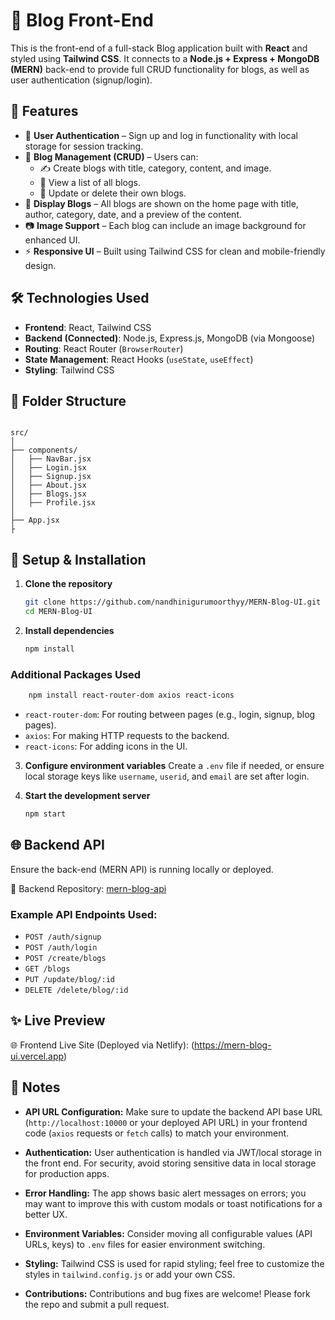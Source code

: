 # 📝 Blog Front-End

This is the front-end of a full-stack Blog application built with **React** and styled using **Tailwind CSS**. It connects to a **Node.js + Express + MongoDB (MERN)** back-end to provide full CRUD functionality for blogs, as well as user authentication (signup/login).

## 🚀 Features

- 🔐 **User Authentication** – Sign up and log in functionality with local storage for session tracking.
- 📰 **Blog Management (CRUD)** – Users can:
  - ✍️ Create blogs with title, category, content, and image.
  - 🧾 View a list of all blogs.
  - 🔧 Update or delete their own blogs.
- 📅 **Display Blogs** – All blogs are shown on the home page with title, author, category, date, and a preview of the content.
- 📷 **Image Support** – Each blog can include an image background for enhanced UI.
- ⚡ **Responsive UI** – Built using Tailwind CSS for clean and mobile-friendly design.

## 🛠️ Technologies Used

- **Frontend**: React, Tailwind CSS
- **Backend (Connected)**: Node.js, Express.js, MongoDB (via Mongoose)
- **Routing**: React Router (`BrowserRouter`)
- **State Management**: React Hooks (`useState`, `useEffect`)
- **Styling**: Tailwind CSS

## 📁 Folder Structure

```

src/
│
├── components/
│   ├── NavBar.jsx
│   ├── Login.jsx
│   ├── Signup.jsx
│   ├── About.jsx
│   ├── Blogs.jsx
│   ├── Profile.jsx
│
├── App.jsx
├

````

## 🔧 Setup & Installation

1. **Clone the repository**
   ```bash
   git clone https://github.com/nandhinigurumoorthyy/MERN-Blog-UI.git
   cd MERN-Blog-UI
    ```
2. **Install dependencies**

   ```bash
   npm install
    ```

### Additional Packages Used

```bash
    npm install react-router-dom axios react-icons
   ```

* `react-router-dom`: For routing between pages (e.g., login, signup, blog pages).
* `axios`: For making HTTP requests to the backend.
* `react-icons`: For adding icons in the UI.

3. **Configure environment variables**
   Create a `.env` file if needed, or ensure local storage keys like `username`, `userid`, and `email` are set after login.

4. **Start the development server**

   ```bash
   npm start
   ```

## 🌐 Backend API

Ensure the back-end (MERN API) is running locally or deployed.

🔗 Backend Repository: [mern-blog-api](https://github.com/nandhinigurumoorthyy/MERN-Blog-Server.git)


### Example API Endpoints Used:

* `POST /auth/signup`
* `POST /auth/login`
* `POST /create/blogs`
* `GET /blogs`
* `PUT /update/blog/:id`
* `DELETE /delete/blog/:id`

## ✨ Live Preview

🌐 Frontend Live Site (Deployed via Netlify): (https://mern-blog-ui.vercel.app)


## 📝 Notes

* **API URL Configuration:**
  Make sure to update the backend API base URL (`http://localhost:10000` or your deployed API URL) in your frontend code (`axios` requests or `fetch` calls) to match your environment.

* **Authentication:**
  User authentication is handled via JWT/local storage in the front end. For security, avoid storing sensitive data in local storage for production apps.

* **Error Handling:**
  The app shows basic alert messages on errors; you may want to improve this with custom modals or toast notifications for a better UX.

* **Environment Variables:**
  Consider moving all configurable values (API URLs, keys) to `.env` files for easier environment switching.

* **Styling:**
  Tailwind CSS is used for rapid styling; feel free to customize the styles in `tailwind.config.js` or add your own CSS.

* **Contributions:**
  Contributions and bug fixes are welcome! Please fork the repo and submit a pull request.



